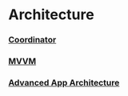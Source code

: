 # Architecture

###  [Coordinator](https://github.com/bhaveshtandel17/iOS-A-to-Z/tree/master/Architecture/Coordinator)

###  [MVVM](https://github.com/bhaveshtandel17/iOS-A-to-Z/tree/master/Architecture/MVVM)

### [Advanced App Architecture](https://github.com/bhaveshtandel17/iOS-A-to-Z/tree/master/Architecture/Advanced-iOS-App-Architecture)
